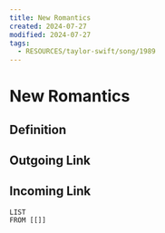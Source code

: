 ```yaml
---
title: New Romantics
created: 2024-07-27
modified: 2024-07-27
tags:
  - RESOURCES/taylor-swift/song/1989
---
```

# New Romantics
## Definition

## Outgoing Link

## Incoming Link
```dataview
LIST
FROM [[]]
```
